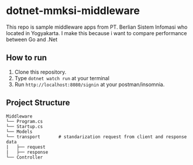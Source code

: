 # dotnet-mmksi-middleware
This repo is sample middleware apps from PT. Berlian Sistem Infomasi who located in Yogyakarta. I make this because i want to compare performance between Go and .Net


## How to run
1. Clone this repository.
2. Type `dotnet watch run` at your terminal
3. Run `http://localhost:8080/signin` at your postman/insomnia.

## Project Structure
```
Middleware
└── Program.cs
└── Startup.cs
└── Models
└── transport       # standarization request from client and response data
|   ├── request
|   ├── response
└── Controller
```